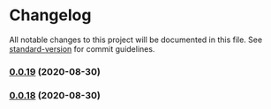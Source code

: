 # Changelog

All notable changes to this project will be documented in this file. See [standard-version](https://github.com/conventional-changelog/standard-version) for commit guidelines.

### [0.0.19](https://github.com/nasum/todo-tools/compare/v0.0.17...v0.0.19) (2020-08-30)

### [0.0.18](https://github.com/nasum/todo-tools/compare/v0.0.17...v0.0.18) (2020-08-30)
